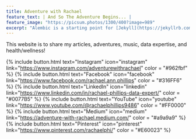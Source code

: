 ```yaml
---
title: Adventure with Rachael
feature_text: | And So The Adventure Begins... | 
feature_image: "https://picsum.photos/1300/400?image=989"
excerpt: "Alembic is a starting point for [Jekyll](https://jekyllrb.com/) projects. Rather than starting from scratch, this boilerplate is designed to get the ball rolling immediately. Install it, configure it, tweak it, push it."
---
```


This website is to share my articles, adventures, music, data expertise, and health/wellness!

  {% include button.html text="Instagram" icon="instagram" link="https://www.instagram.com/adventurewithrachael" color = "#962fbf" %} {% include button.html text="Facebook" icon="facebook" link="https://www.facebook.com/rachael.ann.phillips" color = "#316FF6" %} {% include button.html text="LinkedIn" icon="linkedin" link="https://www.linkedin.com/in/rachael-phillips-data-expert/" color = "#0077B5" %} {% include button.html text="YouTube" icon="youtube" link="https://www.youtube.com/@rachaelphillips9486" color = "#FF0000" %} {% include button.html text="Medium" icon="medium" link="https://adventure-with-rachael.medium.com/" color = "#a9a9a9" %} {% include button.html text="Pinterest" icon="pinterest" link="https://www.pinterest.com/rachaelphi/" color = "#E60023" %} 